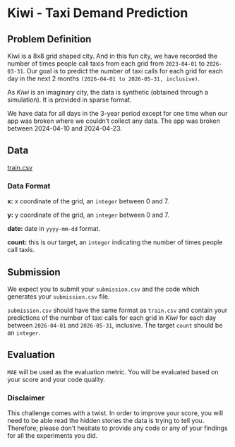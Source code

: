 # Kiwi - Taxi Demand Prediction
## Problem Definition

Kiwi is a 8x8 grid shaped city. And in this fun city, we have recorded the number of times people call taxis from each grid from `2023-04-01` to `2026-03-31`. Our goal is to predict the number of taxi calls for each grid for each day in the next 2 months `(2026-04-01 to 2026-05-31, inclusive)`.

As *Kiwi* is an imaginary city, the data is synthetic (obtained through a simulation). It is provided in sparse format.

We have data for all days in the 3-year period except for one time when our app was broken where we couldn’t collect any data. The app was broken between 2024-04-10 and 2024-04-23.

## Data

[train.csv](data/train.csv)

### Data Format

**x:** x coordinate of the grid, an `integer` between 0 and 7.

**y:** y coordinate of the grid, an `integer` between 0 and 7.

**date:** date in `yyyy-mm-dd` format.

**count:** this is our target, an `integer` indicating the number of times people call taxis.

## Submission

We expect you to submit your `submission.csv` and the code which generates your `submission.csv` file.

`submission.csv` should have the same format as `train.csv` and contain your predictions of the number of taxi calls for each grid in *Kiwi* for each day between `2026-04-01` and `2026-05-31`, inclusive. The target `count` should be an `integer`.

## Evaluation

`MAE` will be used as the evaluation metric. You will be evaluated based on your score and your code quality. 

### Disclaimer

This challenge comes with a twist. In order to improve your score, you will need to be able read the hidden stories the data is trying to tell you. Therefore; please don’t hesitate to provide any code or any of your findings for all the experiments you did.
